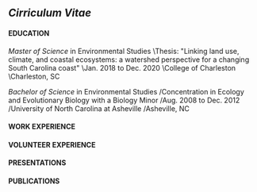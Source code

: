 ## _Cirriculum Vitae_

#### EDUCATION

_Master of Science_ in Environmental Studies
\Thesis: "Linking land use, climate, and coastal ecosystems: a watershed perspective for a changing South Carolina coast"
\Jan. 2018 to Dec. 2020 
\College of Charleston
\Charleston, SC

_Bachelor of Science_ in Environmental Studies
/Concentration in Ecology and Evolutionary Biology with a Biology Minor
/Aug. 2008 to Dec. 2012
/University of North Carolina at Asheville
/Asheville, NC

#### WORK EXPERIENCE

#### VOLUNTEER EXPERIENCE

#### PRESENTATIONS

#### PUBLICATIONS


